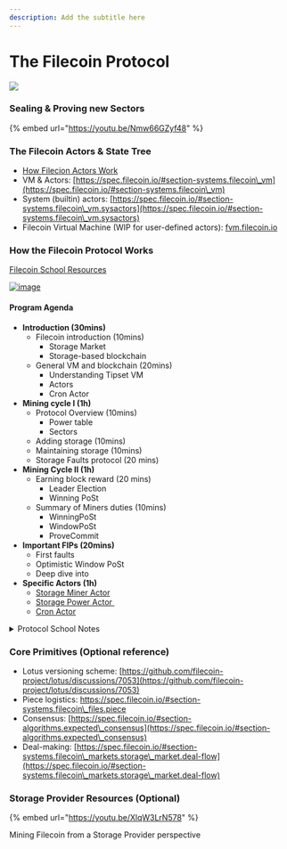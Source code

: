 ```yaml
---
description: Add the subtitle here
---
```


# The Filecoin Protocol

![](https://files.gitbook.com/v0/b/gitbook-x-prod.appspot.com/o/spaces%2FdJC0yfHL6n4VMktmNXWq%2Fuploads%2F9pAg4DeJpIPYM1f2YYOB%2Fimage.png?alt=media\&token=e8d41405-726d-4712-935d-32772618e21f)

### Sealing & Proving new Sectors <a href="#how-sealing-and-proving-works" id="how-sealing-and-proving-works"></a>

{% embed url="https://youtu.be/Nmw66GZyf48" %}

### The Filecoin Actors & State Tree <a href="#filecoin-actors" id="filecoin-actors"></a>

* ​[How Filecion Actors Work](https://f.io/1hY6-xOB)​
* VM & Actors: [https://spec.filecoin.io/#section-systems.filecoin\_vm](https://spec.filecoin.io/#section-systems.filecoin\_vm)​
* System (builtin) actors: [https://spec.filecoin.io/#section-systems.filecoin\_vm.sysactors](https://spec.filecoin.io/#section-systems.filecoin\_vm.sysactors)​
* Filecoin Virtual Machine (WIP for user-defined actors): [fvm.filecoin.io](http://fvm.filecoin.io)​

### How the Filecoin Protocol Works
 [Filecoin School Resources](https://drive.google.com/drive/folders/1stQQlqN-V7tBwfSAcyLKnhCuViCTbwWm)
 
 [![image](https://user-images.githubusercontent.com/618519/156397357-e5108eb5-2064-472e-b426-60d1f2ba1aad.png)](https://drive.google.com/drive/folders/1stQQlqN-V7tBwfSAcyLKnhCuViCTbwWm)

#### Program Agenda

* **Introduction (30mins)**
  * Filecoin introduction (10mins)
    * Storage Market
    * Storage-based blockchain
  * General VM and blockchain (20mins)
    * Understanding Tipset VM
    * Actors
    * Cron Actor
* **Mining cycle I (1h)**
  * Protocol Overview (10mins)
    * Power table
    * Sectors
  * Adding storage (10mins)
  * Maintaining storage (10mins)
  * Storage Faults protocol (20 mins)
* **Mining Cycle II (1h)**
  * Earning block reward (20 mins)
    * Leader Election
    * Winning PoSt
  * Summary of Miners duties (10mins)
    * WinningPoSt
    * WindowPoSt
    * ProveCommit
* **Important FIPs (20mins)**
  * First faults
  * Optimistic Window PoSt
  * Deep dive into
* **Specific Actors (1h)**
  * ​[Storage Miner Actor](https://github.com/filecoin-project/specs-actors/blob/master/actors/builtin/miner/miner\_actor.go)
  * ​[Storage Power Actor ](https://github.com/filecoin-project/specs-actors/blob/master/actors/builtin/power/power\_actor.go)​
  * ​[Cron Actor](https://github.com/filecoin-project/specs-actors/blob/master/actors/builtin/cron/cron\_actor.go)​

<details>

<summary>Protocol School Notes</summary>

* **Introduction (30mins) \[Nicola]**
  * _Filecoin introduction (10mins)_
    * Filecoin has 2 parts/products re-using the same resource: space
      1. Decentralized Storage Market (Verifiable storage: you can store other people data in a verifiable way)
      2. Storage Based Consensus (Storage of someone's data gives you power, power gives you block reward)
         * Storage can be re-used for market
         * Incentives to honest behaviour
      3. Total supply: 2 billion of filecoin in total
  * _General VM and blockchain (20mins)_
    * Transactions are called "messages"
      * From one actor to another actor
        * Actor is something that talkies over the blockchain via functions
          * If A sends X to B means Actor A calls function pay with input X to actor B
          * Message goes in a pool
          * Who wins the block takes some messages and puts them in a block. He then propagate block to the network
    * Contrary to other blockchains, have possibly multiple blocks in the same epoch.
      * Epochs measure times, not blocks. 1 epoch every 30 seconds
        * A set of block for each epoch
        * One block links to 2 former blocks in the former epoch
        * How many blocks? On expectation 5 for each epoch
        * You need to wait the end of an epoch in order to execute the blocks (you can not execute blocks on the spot: different from Ethereum for example): at epoch X+1 you run transactions of the blocks in epoch X
          * Deterministic order for executing transactions
          * Duplicated transactions are not executed
          * This can lead to some problems
          * You can update a state when you execute the former epochs blocks
            * You can not have two different state in the epoch, since you have deterministic execution
        * How do you know you have all the blocks?
          * Each block is linked to parents blocks from the former epoch
          * You must need all the parents blocks a particular block points to \\
    * How do we process blocks? You execute blocks in the virtual machine
      * The block comes, you execute transaction in order in the VM
      * In the VM there are actors \[balances, miner, storage market..]
      * Each time you have an action in the blockchain you ask one actor to call to another actor through functions
      * Everything that goes to the VM updates the VM state
      * Final state of an epoch gets stored in a block
      * One change of state for each epoch
  * _Actors_
    * Actors have methods which can be called
    * Actors can call other actors
      * They send messages with each others
      * Actor are triggered by users apart cron actor
    * Cron Actor
      * Only actor not triggered by users.
    * Cron, Market, Power actor are the only unique actors
    * Other actors are not unique (you have many address actors for example)
    * Address:
      * Every actor has two addresses
        * An incremental id (f0)
        * A robust address
          * Difference:
            * robust is a long unique address
            * Incremental id: short message, assigned in the consensus by the blockchain, you need to wait finality blocks to get them finalized
      * Other addresses generated in different ways
        * From 01 to 99 reserved to PL
        * F1 accounts account actors
    * Genesis actor: actor in the system to stay
      * System, Init, Reward, Power (total power in the network), Market, VerifiedRegistry, BurntFunds (fees which are burnt)
  * State: set of actors, updated every epoch
    * Gas = how much it costs to make a state update (via calling different functions that update the state)

<!---->

* **Mining cycle I (1h) \[Nicola]**
  * _Protocol Overview_
    * Key Concepts
      * Miners: store clients file and participate inc onsensus
      * Clients: delegate storage of data
      * Sector: unit of storage
        * It can be full of data/empty/partially empty
        * Today sectors content can not be updated
        * Sectors with no deals on it: CC sector
        * Deal: between miner and client about data storage
        * Two sector size 32 and 64 GB
        * You create a sector through Sealing
          * Unsealed sector: you have some data
          * Sealing: you take unsealed sector and run sealing on it (not in the network at this stage)
          * How do I put it in the network?
            * Adding the sector to the network and prove it
              * Call your actor and post a precommit (no prove on the sector here) message on chain with
                * the hash of the sealed sector
                * The list of deals sector is storing
                * ⇒ sector is given an ID
                * ⇒ network knows you are about to prove a sector
              * Prove a sealed sector (not proven yet!)
                * You wait 150 blocks, you pick a randomness and you locally generate a proof
                * You post the proof onchain with a proveCommit message
                * Chain checks proof is correct
                * ⇒ this gives a proof that you did it right
                * ⇒ storage is committed
              * After 24 hours of storage your sector is active and counts for power
              * If you prove every 24 hours the sector is kept active
                * If you don t prove it the sector is marked at faulty
                * If yu don t recover it the sector is terminated
        * If a sector is Committed Capacity (CC, no deals) it counts 32GiB
        * If a sector has delas, it still counts 32GiB
        * If a sector has verified deals you will have up to 320 GiB (according to quality adjustment coefficient) \\
  * Mining Cycle \[Sector Lifetime]:
    * Register a Miner
    * Add Storage
      * A Miner makes deals and publish them into the market
      * Miner seal the sector using special randomness from the past
        * So that you link a sector to a particular chain (you can not reuse it in a fork)
      * Miner send a precommit message as described before
        * Lock funds as precommit deposit
      * Miner waits 150 block
        * Pick randomness from 150th block
        * 24h of time to post proveCommit
          * Penalty if you don t \[lose precommmit deposit]
          * If you proveCommit in time you get back preCommit deposits and you have tu put initial pledge. Storage power is given to the miner for that sector
            * It is partially burnt in case of faults/bad service
    * Maintaining Storage/Power
      * MIners maintain power submitting a Proof of Spacetime \[WindowPoSt]
        * First one \~24h after provecommit ⇒ it turns sector from committed to active
          * Sector added to the power actor \[power table: all the power in the network accounted by miner, according to sector quality]
        * 1 windowpost every 24h for maintaining power \[aka maintaining the sector active]
          * How account for time? A miner is associated with a proving period start: at the end of each proving period you reset it and so on: each proving period lasts 24h
          * Each proving period has 48 deadlines (1 each 30 mins)
            * 48 slots, sectors gets associated with deadline (75 TiB per deadline at most. When one deadline is full you go and fill the next one. )
            * For each deadline you have 30 min prove via windowpost all the sectors belonging to that deadline
              * 30 min depends on the size of the proofs ⇒ distribute proofs through time
                * Legacy item after last snark improvements
              * Deadline opens at time t, lasts for 60 blocks and closes. If you have faulty sectors you need to announce them in before a particular fault cutoff \[of you'll pay higher fees]
                * You need to declare faults before getting the challenges (we want miners to declare faults when they have, not after checking if they got lucky with challenges )
              * If you don't post a windowpost the sectors that belong to that proof are considered inactive and removed from the miner's power \\
        * Important point: Check windowpost is expensive: we decided to go for optimistic windowpost
          * We assume windowpost are correct but are not checked by default
          * Any node can check proofs independently and wrong proofs get spotted, correspondent miners get highly penalized
          * 24 hours of time to check a windowpost
          * This approach saves gas \[from each block being occupied by windowpost gas costs to once per day cost for eventually spotting bad windowpost proofs]
        * Power actor keeps track of all of above involving power add/maintenance
        * Prove Commit costs are still high
          * This makes the growth of the chain to be kind of constant (not ideal...we should find strategies to improve on this \[better snarks])

<!---->

* **Mining Cycle II (1h) \[Nicola]**
  * _Storage Faults_
    * Declare and Recover Faults
      * A sector can be marked as faulty
        * Miner declares fault for a sector \[declare fault]
          * Which deadline which sector
          * Sector will be marked as faulty but remains active until deadline. At deadline power adjustments happen
        * If not, miner can not generate windowpost for that sector. \[skipped fault]
          * When Submitting a Windowposrt miner marks faulty sectors
        * If miner does not show up at all, all sectors in a partition are marked as faulty \[detected fault]
      * Faults are associated with fees \[and those fees are expensive]
        * You avoid the fee if it is not a continued fault
      * Fault always cause removal of power
      * After 7 days of continued fault, sector is terminated and miner pay a huge fee
      * Fault can be recovered
        * Miner can declare a fault recovery. Sectors is back to active after the first correct prove on that sector after the recovery declaration
        * If you declare recovery a sector and you don't prove the sector itself, you pay fault fee
  * _Earning block reward_
    * Leader Election
      * Done at every block
        * Take randomness from Drand Beacon
        * Sign randomness
        * Hash
        * If output is lower than target you get elected
        * Target depends on your power in the power actor (miners claims)
          * Miner wins proportionally to power they have
          * Power considered in leader election is the one a miner had 900 blocks before (at each block you look at power in the past)
            * Why power from the past? Security of consensus
      * If you get elected you are allowed to win a block \[not a winner yet]
        * Miner address must still exist
        * Miner must be above min miner size
        * Miner must be eligible for election
          * Not eligible if miner is in debt (balance < 0 due to "too many" faults fees that can not be paid by the balance)
        * Miner must provide a proof of election + a windowpost
          * One of the miner's sectors is picked at random and miner has to answer 66 challenges on it
            * If you don't have the sector you can not prove it because of lack of time
              * It is not rational to remove sectors and recompute because one risks to lose block rewa

</details>

### Core Primitives (Optional reference) <a href="#core-primitives-optional-reference" id="core-primitives-optional-reference"></a>

* Lotus versioning scheme: [https://github.com/filecoin-project/lotus/discussions/7053](https://github.com/filecoin-project/lotus/discussions/7053)​
* Piece logistics: [https://spec.filecoin.io/#section-systems.filecoin\_files.piece ](https://spec.filecoin.io/#section-systems.filecoin\_files.piece)​
* Consensus: [https://spec.filecoin.io/#section-algorithms.expected\_consensus](https://spec.filecoin.io/#section-algorithms.expected\_consensus)
* Deal-making: [https://spec.filecoin.io/#section-systems.filecoin\_markets.storage\_market.deal-flow](https://spec.filecoin.io/#section-systems.filecoin\_markets.storage\_market.deal-flow)


### Storage Provider Resources (Optional)

{% embed url="https://youtu.be/XlqW3LrN578" %}

Mining Filecoin from a Storage Provider perspective
